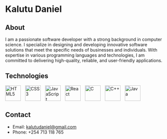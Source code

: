 # Kalutu Daniel

## About
I am a passionate software developer with a strong background in computer science. I specialize in designing and developing innovative software solutions that meet the specific needs of businesses and individuals. With expertise in various programming languages and technologies, I am committed to delivering high-quality, reliable, and user-friendly applications.

## Technologies
<div>
    <img src="https://upload.wikimedia.org/wikipedia/commons/3/38/HTML5_Badge.svg" alt="HTML5" width="50px" height="50px" style="margin-right: 10px;" />
    <img src="https://upload.wikimedia.org/wikipedia/commons/6/62/CSS3_logo.svg" alt="CSS3" width="50px" height="50px" style="margin-right: 10px;" />
    <img src="https://upload.wikimedia.org/wikipedia/commons/9/99/Unofficial_JavaScript_logo_2.svg" alt="JavaScript" width="50px" height="50px" style="margin-right: 10px;" />
    <img src="https://upload.wikimedia.org/wikipedia/commons/a/a7/React-icon.svg" alt="React" width="50px" height="50px" style="margin-right: 10px;" />
    <img src="https://upload.wikimedia.org/wikipedia/commons/1/19/C_Logo.png" alt="C" width="50px" height="50px" style="margin-right: 10px;" />
    <img src="https://upload.wikimedia.org/wikipedia/commons/1/18/ISO_C%2B%2B_Logo.svg" alt="C++" width="50px" height="50px" style="margin-right: 10px;" />
     <img src="https://upload.wikimedia.org/wikipedia/en/3/30/Java_programming_language_logo.svg" alt="Java" width="50px" height="50px" style="margin-right: 10px;" />
</div>

## Contact
- Email: kalutudaniel@gmail.com
- Phone: +254 713 118 765

<!---
Kalutu/Kalutu is a ✨ special ✨ repository because its `README.md` (this file) appears on your GitHub profile.
You can click the Preview link to take a look at your changes.
--->
